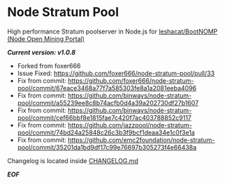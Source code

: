 # Node Stratum Pool

High performance Stratum poolserver in Node.js for [leshacat/BootNOMP (Node Open Mining Portal)](https://github.com/leshacat/BootNOMP)

***Current version: v1.0.8***

* Forked from foxer666
* Issue Fixed: https://github.com/foxer666/node-stratum-pool/pull/33
* Fix from commit: https://github.com/foxer666/node-stratum-pool/commit/67eace3468a77f7a585303fe8a1a2081eeba4096
* Fix from commit: https://github.com/binways/node-stratum-pool/commit/a55239ee8c8b74acfb0d4a39a202730df27b1607
* Fix from commit: https://github.com/binways/node-stratum-pool/commit/cef66bbf8e1815fae7c420f7ac403788852c9117
* Fix from commit: https://github.com/jazzpool/node-stratum-pool/commit/74bd24a25848c26c3b3f9bcf1deaa34e1c0f3e1a
* Fix from commit: https://github.com/emc2foundation/node-stratum-pool/commit/35201da1bd9df17c99e76697b305273f4e66438a

Changelog is located inside [CHANGELOG.md](https://github.com/leshacat/node-stratum-pool/blob/master/CHANGELOG.md)

***EOF***
